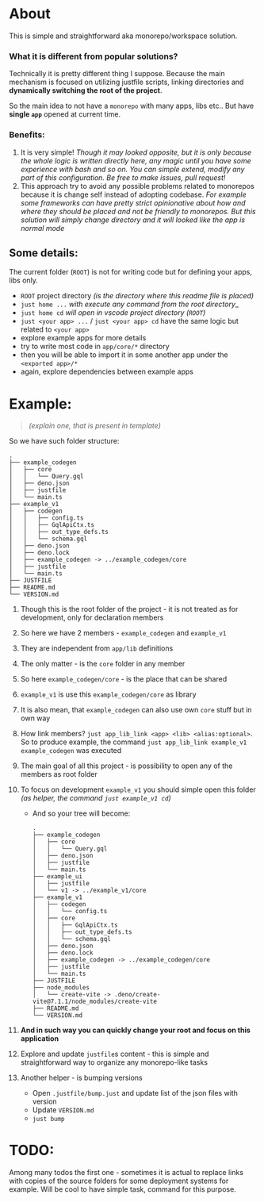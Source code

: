 # About

This is simple and straightforward aka monorepo/workspace solution.

### What it is different from popular solutions?

Technically it is pretty different thing I suppose. Because the main mechanism
is focused on utilizing justfile scripts, linking directories and **dynamically
switching the root of the project**.

So the main idea to not have a `monorepo` with many apps, libs etc.. But have
**single `app`** opened at current time.

### Benefits:

1. It is very simple! _Though it may looked opposite, but it is only because the
   whole logic is written directly here, any magic until you have some
   experience with bash and so on. You can simple extend, modify any part of
   this configuration. Be free to make issues, pull request!_
2. This approach try to avoid any possible problems related to monorepos because
   it is change self instead of adopting codebase. _For example some frameworks
   can have pretty strict opinionative about how and where they should be placed
   and not be friendly to monorepos. But this solution will simply change
   directory and it will looked like the app is normal mode_

## Some details:

The current folder (`ROOT`) is not for writing code but for defining your apps,
libs only.

- `ROOT` project directory _(is the directory where this readme file is placed)_
- `just home ...` _with execute any command from the root directory__
- `just home cd` _will open in vscode project directory (`ROOT`)_
- `just <your app> ...` / `just <your app> cd` have the same logic but related
  to `<your app>`
- explore example apps for more details
- try to write most code in `app/core/*` directory
- then you will be able to import it in some another app under the
  `<exported app>/*`
- again, explore dependencies between example apps

# Example:

> _(explain one, that is present in template)_

So we have such folder structure:

```
.
├── example_codegen
│   ├── core
│   │   └── Query.gql
│   ├── deno.json
│   ├── justfile
│   └── main.ts
├── example_v1
│   ├── codegen
│   │   ├── config.ts
│   │   ├── GqlApiCtx.ts
│   │   ├── out_type_defs.ts
│   │   └── schema.gql
│   ├── deno.json
│   ├── deno.lock
│   ├── example_codegen -> ../example_codegen/core
│   ├── justfile
│   └── main.ts
├── JUSTFILE
├── README.md
└── VERSION.md
```

1. Though this is the root folder of the project - it is not treated as for
   development, only for declaration members
2. So here we have 2 members - `example_codegen` and `example_v1`
3. They are independent from `app/lib` definitions
4. The only matter - is the `core` folder in any member
5. So here `example_codegen/core` - is the place that can be shared
6. `example_v1` is use this `example_codegen/core` as library
7. It is also mean, that `example_codegen` can also use own `core` stuff but in
   own way
8. How link members? `just app_lib_link <app> <lib> <alias:optional>`. So to
   produce example, the command `just app_lib_link example_v1 example_codegen`
   was executed
9. The main goal of all this project - is possibility to open any of the members
   as root folder
10. To focus on development `example_v1` you should simple open this folder _(as
    helper, the command `just example_v1 cd`)_
    - And so your tree will become:
      ```
      .
      ├── example_codegen
      │   ├── core
      │   │   └── Query.gql
      │   ├── deno.json
      │   ├── justfile
      │   └── main.ts
      ├── example_ui
      │   ├── justfile
      │   └── v1 -> ../example_v1/core
      ├── example_v1
      │   ├── codegen
      │   │   └── config.ts
      │   ├── core
      │   │   ├── GqlApiCtx.ts
      │   │   ├── out_type_defs.ts
      │   │   └── schema.gql
      │   ├── deno.json
      │   ├── deno.lock
      │   ├── example_codegen -> ../example_codegen/core
      │   ├── justfile
      │   └── main.ts
      ├── JUSTFILE
      ├── node_modules
      │   └── create-vite -> .deno/create-vite@7.1.1/node_modules/create-vite
      ├── README.md
      └── VERSION.md
      ```
11. **And in such way you can quickly change your root and focus on this
    application**

12. Explore and update `justfile`s content - this is simple and straightforward
    way to organize any monorepo-like tasks
13. Another helper - is bumping versions
    - Open `.justfile/bump.just` and update list of the json files with version
    - Update `VERSION.md`
    - `just bump`

# TODO:

Among many todos the first one - sometimes it is actual to replace links with
copies of the source folders for some deployment systems for example. Will be
cool to have simple task, command for this purpose.
